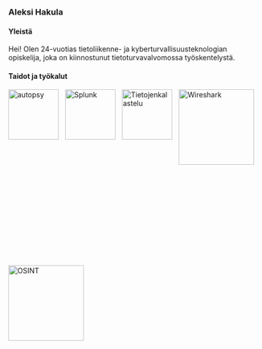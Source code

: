 ### Aleksi Hakula

#### Yleistä
Hei! Olen 24-vuotias tietoliikenne- ja kyberturvallisuusteknologian opiskelija, joka on kiinnostunut tietoturvavalvomossa työskentelystä. 

#### Taidot ja työkalut
<img align="left" alt="autopsy" width="100px" style="padding-right:10px;" src="https://github.com/ajhaku/kuvat/blob/58ffccb3a8f764acfb8fe500580a27169b524bbe/Autopsy%20Digital%20Forensics.svg"/>
<img align="left" alt="Splunk" width="100px" style="padding-right:10px;" src="https://github.com/ajhaku/kuvat/blob/1f94a1793e2b3ed7348c95a686c83d8ad4244c2b/2020-splunk-planet.svg"/>
<img align="left" alt="Tietojenkalastelu" width="100px" style="padding-right:10px;" src="https://img.icons8.com/plasticine/100/phishing.png"/>
<img align="left" alt="Wireshark" width="150px" style="padding-right:10px;" src="https://github.com/ajhaku/kuvat/blob/7c35d11982d9b98329a7a3f6bde7360eeaf22495/2560px-Wireshark_Logo.svg"/>
<img align="left" alt="OSINT" width="150px" style="padding-top:200px;" src="https://github.com/ajhaku/kuvat/blob/7c35d11982d9b98329a7a3f6bde7360eeaf22495/osint-1.svg"/>

<!--
**ajhaku/ajhaku** is a ✨ _special_ ✨ repository because its `README.md` (this file) appears on your GitHub profile.

Here are some ideas to get you started:

- 🔭 I’m currently working on ...
- 🌱 I’m currently learning ...
- 👯 I’m looking to collaborate on ...
- 🤔 I’m looking for help with ...
- 💬 Ask me about ...
- 📫 How to reach me: ...
- 😄 Pronouns: ...
- ⚡ Fun fact: ...
-->
